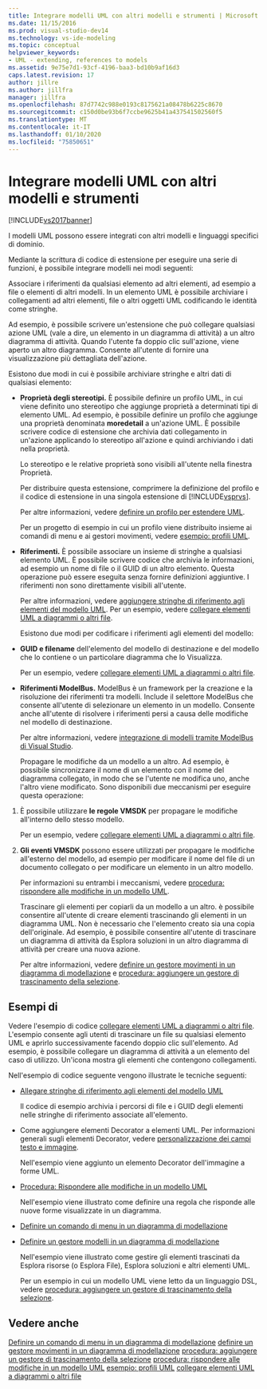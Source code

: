 ```yaml
---
title: Integrare modelli UML con altri modelli e strumenti | Microsoft Docs
ms.date: 11/15/2016
ms.prod: visual-studio-dev14
ms.technology: vs-ide-modeling
ms.topic: conceptual
helpviewer_keywords:
- UML - extending, references to models
ms.assetid: 9e75e7d1-93cf-4196-baa3-bd10b9af16d3
caps.latest.revision: 17
author: jillre
ms.author: jillfra
manager: jillfra
ms.openlocfilehash: 87d7742c988e0193c8175621a08478b6225c8670
ms.sourcegitcommit: c150d0be93b6f7ccbe9625b41a437541502560f5
ms.translationtype: MT
ms.contentlocale: it-IT
ms.lasthandoff: 01/10/2020
ms.locfileid: "75850651"
---
```

# <a name="integrate-uml-models-with-other-models-and-tools"></a>Integrare modelli UML con altri modelli e strumenti
[!INCLUDE[vs2017banner](../includes/vs2017banner.md)]

I modelli UML possono essere integrati con altri modelli e linguaggi specifici di dominio.

 Mediante la scrittura di codice di estensione per eseguire una serie di funzioni, è possibile integrare modelli nei modi seguenti:

 Associare i riferimenti da qualsiasi elemento ad altri elementi, ad esempio a file o elementi di altri modelli.
In un elemento UML è possibile archiviare i collegamenti ad altri elementi, file o altri oggetti UML codificando le identità come stringhe.

 Ad esempio, è possibile scrivere un'estensione che può collegare qualsiasi azione UML (vale a dire, un elemento in un diagramma di attività) a un altro diagramma di attività. Quando l'utente fa doppio clic sull'azione, viene aperto un altro diagramma. Consente all'utente di fornire una visualizzazione più dettagliata dell'azione.

 Esistono due modi in cui è possibile archiviare stringhe e altri dati di qualsiasi elemento:

- **Proprietà degli stereotipi.** È possibile definire un profilo UML, in cui viene definito uno stereotipo che aggiunge proprietà a determinati tipi di elemento UML. Ad esempio, è possibile definire un profilo che aggiunge una proprietà denominata **moredetail** a un'azione UML. È possibile scrivere codice di estensione che archivia dati collegamento in un'azione applicando lo stereotipo all'azione e quindi archiviando i dati nella proprietà.

   Lo stereotipo e le relative proprietà sono visibili all'utente nella finestra Proprietà.

   Per distribuire questa estensione, comprimere la definizione del profilo e il codice di estensione in una singola estensione di [!INCLUDE[vsprvs](../includes/vsprvs-md.md)].

   Per altre informazioni, vedere [definire un profilo per estendere UML](../modeling/define-a-profile-to-extend-uml.md).

   Per un progetto di esempio in cui un profilo viene distribuito insieme ai comandi di menu e ai gestori movimenti, vedere [esempio: profili UML](https://docs.microsoft.com/samples/browse/?redirectedfrom=MSDN-samples).

- **Riferimenti.** È possibile associare un insieme di stringhe a qualsiasi elemento UML. È possibile scrivere codice che archivia le informazioni, ad esempio un nome di file o il GUID di un altro elemento. Questa operazione può essere eseguita senza fornire definizioni aggiuntive. I riferimenti non sono direttamente visibili all'utente.

   Per altre informazioni, vedere [aggiungere stringhe di riferimento agli elementi del modello UML](../modeling/attach-reference-strings-to-uml-model-elements.md). Per un esempio, vedere [collegare elementi UML a diagrammi o altri file](https://docs.microsoft.com/samples/browse/?redirectedfrom=MSDN-samples).

  Esistono due modi per codificare i riferimenti agli elementi del modello:

- **GUID e filename** dell'elemento del modello di destinazione e del modello che lo contiene o un particolare diagramma che lo Visualizza.

   Per un esempio, vedere [collegare elementi UML a diagrammi o altri file](https://docs.microsoft.com/samples/browse/?redirectedfrom=MSDN-samples).

- **Riferimenti ModelBus.** ModelBus è un framework per la creazione e la risoluzione dei riferimenti tra modelli. Include il selettore ModelBus che consente all'utente di selezionare un elemento in un modello. Consente anche all'utente di risolvere i riferimenti persi a causa delle modifiche nel modello di destinazione.

   Per altre informazioni, vedere [integrazione di modelli tramite ModelBus di Visual Studio](../modeling/integrating-models-by-using-visual-studio-modelbus.md).

  Propagare le modifiche da un modello a un altro.
  Ad esempio, è possibile sincronizzare il nome di un elemento con il nome del diagramma collegato, in modo che se l'utente ne modifica uno, anche l'altro viene modificato. Sono disponibili due meccanismi per eseguire questa operazione:

1. È possibile utilizzare **le regole VMSDK** per propagare le modifiche all'interno dello stesso modello.

    Per un esempio, vedere [collegare elementi UML a diagrammi o altri file](https://docs.microsoft.com/samples/browse/?redirectedfrom=MSDN-samples).

2. **Gli eventi VMSDK** possono essere utilizzati per propagare le modifiche all'esterno del modello, ad esempio per modificare il nome del file di un documento collegato o per modificare un elemento in un altro modello.

   Per informazioni su entrambi i meccanismi, vedere [procedura: rispondere alle modifiche in un modello UML](../misc/how-to-respond-to-changes-in-a-uml-model.md).

   Trascinare gli elementi per copiarli da un modello a un altro. è possibile consentire all'utente di creare elementi trascinando gli elementi in un diagramma UML. Non è necessario che l'elemento creato sia una copia dell'originale. Ad esempio, è possibile consentire all'utente di trascinare un diagramma di attività da Esplora soluzioni in un altro diagramma di attività per creare una nuova azione.

   Per altre informazioni, vedere [definire un gestore movimenti in un diagramma di modellazione](../modeling/define-a-gesture-handler-on-a-modeling-diagram.md) e [procedura: aggiungere un gestore di trascinamento della selezione](../modeling/how-to-add-a-drag-and-drop-handler.md).

## <a name="samples"></a>Esempi di
 Vedere l'esempio di codice [collegare elementi UML a diagrammi o altri file](https://docs.microsoft.com/samples/browse/?redirectedfrom=MSDN-samples). L'esempio consente agli utenti di trascinare un file su qualsiasi elemento UML e aprirlo successivamente facendo doppio clic sull'elemento. Ad esempio, è possibile collegare un diagramma di attività a un elemento del caso di utilizzo. Un'icona mostra gli elementi che contengono collegamenti.

 Nell'esempio di codice seguente vengono illustrate le tecniche seguenti:

- [Allegare stringhe di riferimento agli elementi del modello UML](../modeling/attach-reference-strings-to-uml-model-elements.md)

   Il codice di esempio archivia i percorsi di file e i GUID degli elementi nelle stringhe di riferimento associate all'elemento.

- Come aggiungere elementi Decorator a elementi UML. Per informazioni generali sugli elementi Decorator, vedere [personalizzazione dei campi testo e immagine](../modeling/customizing-text-and-image-fields.md).

   Nell'esempio viene aggiunto un elemento Decorator dell'immagine a forme UML.

- [Procedura: Rispondere alle modifiche in un modello UML](../misc/how-to-respond-to-changes-in-a-uml-model.md)

   Nell'esempio viene illustrato come definire una regola che risponde alle nuove forme visualizzate in un diagramma.

- [Definire un comando di menu in un diagramma di modellazione](../modeling/define-a-menu-command-on-a-modeling-diagram.md)

- [Definire un gestore modelli in un diagramma di modellazione](../modeling/define-a-gesture-handler-on-a-modeling-diagram.md)

   Nell'esempio viene illustrato come gestire gli elementi trascinati da Esplora risorse (o Esplora File), Esplora soluzioni e altri elementi UML.

  Per un esempio in cui un modello UML viene letto da un linguaggio DSL, vedere [procedura: aggiungere un gestore di trascinamento della selezione](../modeling/how-to-add-a-drag-and-drop-handler.md).

## <a name="see-also"></a>Vedere anche
 [Definire un comando di menu in un diagramma di modellazione](../modeling/define-a-menu-command-on-a-modeling-diagram.md) [definire un gestore movimenti in un diagramma di modellazione](../modeling/define-a-gesture-handler-on-a-modeling-diagram.md) [procedura: aggiungere un gestore di trascinamento della selezione](../modeling/how-to-add-a-drag-and-drop-handler.md) [procedura: rispondere alle modifiche in un modello UML](../misc/how-to-respond-to-changes-in-a-uml-model.md) [esempio: profili UML](https://docs.microsoft.com/samples/browse/?redirectedfrom=MSDN-samples) [collegare elementi UML a diagrammi o altri file](https://docs.microsoft.com/samples/browse/?redirectedfrom=MSDN-samples)
